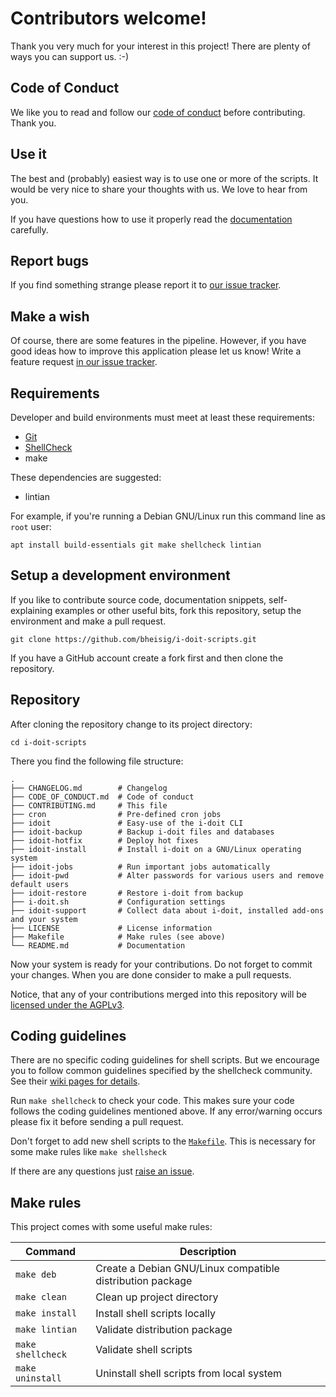 #   Contributors welcome!

Thank you very much for your interest in this project! There are plenty of ways you can support us. :-)


##  Code of Conduct

We like you to read and follow our [code of conduct](CODE_OF_CONDUCT.md) before contributing. Thank you.


##  Use it

The best and (probably) easiest way is to use one or more of the scripts. It would be very nice to share your thoughts with us. We love to hear from you.

If you have questions how to use it properly read the [documentation](README.md) carefully.


##  Report bugs

If you find something strange please report it to [our issue tracker](https://github.com/bheisig/i-doit-scripts/issues).


##  Make a wish

Of course, there are some features in the pipeline. However, if you have good ideas how to improve this application please let us know! Write a feature request [in our issue tracker](https://github.com/bheisig/i-doit-scripts/issues).


##  Requirements

Developer and build environments must meet at least these requirements:

*   [Git](https://git-scm.com/)
*   [ShellCheck](https://www.shellcheck.net/)
*   make

These dependencies are suggested:

*   lintian

For example, if you're running a Debian GNU/Linux run this command line as `root` user:

~~~ {.bash}
apt install build-essentials git make shellcheck lintian
~~~


##  Setup a development environment

If you like to contribute source code, documentation snippets, self-explaining examples or other useful bits, fork this repository, setup the environment and make a pull request.

~~~ {.bash}
git clone https://github.com/bheisig/i-doit-scripts.git
~~~

If you have a GitHub account create a fork first and then clone the repository.


##  Repository

After cloning the repository change to its project directory:

~~~ {.bash}
cd i-doit-scripts
~~~

There you find the following file structure:

~~~ {.bash}
.
├── CHANGELOG.md        # Changelog
├── CODE_OF_CONDUCT.md  # Code of conduct
├── CONTRIBUTING.md     # This file
├── cron                # Pre-defined cron jobs
├── idoit               # Easy-use of the i-doit CLI
├── idoit-backup        # Backup i-doit files and databases
├── idoit-hotfix        # Deploy hot fixes
├── idoit-install       # Install i-doit on a GNU/Linux operating system
├── idoit-jobs          # Run important jobs automatically
├── idoit-pwd           # Alter passwords for various users and remove default users
├── idoit-restore       # Restore i-doit from backup
├── i-doit.sh           # Configuration settings
├── idoit-support       # Collect data about i-doit, installed add-ons and your system
├── LICENSE             # License information
├── Makefile            # Make rules (see above)
└── README.md           # Documentation
~~~

Now your system is ready for your contributions. Do not forget to commit your changes. When you are done consider to make a pull requests.

Notice, that any of your contributions merged into this repository will be [licensed under the AGPLv3](LICENSE).


##  Coding guidelines

There are no specific coding guidelines for shell scripts. But we encourage you to follow common guidelines specified by the shellcheck community. See their [wiki pages for details](https://github.com/koalaman/shellcheck/wiki/Checks).

Run `make shellcheck` to check your code. This makes sure your code follows the coding guidelines mentioned above. If any error/warning occurs please fix it before sending a pull request.

Don't forget to add new shell scripts to the [`Makefile`](Makefile). This is necessary for some make rules like `make shellsheck`

If there are any questions just [raise an issue](https://github.com/bheisig/i-doit-scripts/issues).


##  Make rules

This project comes with some useful make rules:

| Command               | Description                                               |
| --------------------- | --------------------------------------------------------- |
| `make deb`            | Create a Debian GNU/Linux compatible distribution package |
| `make clean`          | Clean up project directory                                |
| `make install`        | Install shell scripts locally                             |
| `make lintian`        | Validate distribution package                             |
| `make shellcheck`     | Validate shell scripts                                    |
| `make uninstall`      | Uninstall shell scripts from local system                 |
